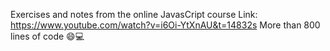 Exercises and notes from the online JavasCript course
Link: https://www.youtube.com/watch?v=i6Oi-YtXnAU&t=14832s
More than 800 lines of code 😄💻

